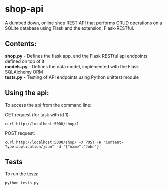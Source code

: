 # shop-api
A dumbed down, online shop REST API that performs CRUD operations on a SQLite database using Flask and the extension, Flask-RESTful.

## Contents:
**shop.py** - Defines the flask app, and the Flask RESTful api endpoints defined on top of it     
**models.py** - Defines the data model, implemented with the Flask SQLAlchemy ORM    
**tests.py** - Testing of API endpoints using Python unittest module

## Using the api:
To access the api from the command line:

GET request (for task with id 1):
```
curl http://localhost:5000/shop/1
```

POST request:
```
curl http://localhost:5000/shop/ -X POST -H "Content-Type:application/json" -d '{"name":"John"}'
```

## Tests
To run the tests:

```
python tests.py
```
